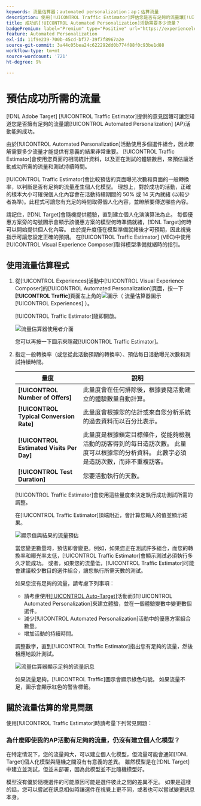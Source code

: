 ```yaml
---
keywords: 流量估算器；automated personalization；ap；估算流量
description: 使用[!UICONTROL Traffic Estimator]評估您是否有足夠的流量讓[!UICONTROL Automated Personalization]活動能夠成功。
title: 成功的[!UICONTROL Automated Personalization]活動需要多少流量？
badgePremium: label="Premium" type="Positive" url="https://experienceleague.adobe.com/docs/target/using/introduction/intro.html?lang=zh-Hant#premium newtab=true" tooltip="檢視Target Premium包含的內容。"
feature: Automated Personalization
exl-id: 11f9e239-700b-45cd-bf77-39f7f8967a2e
source-git-commit: 3a44c05bea24c622292dd0b774f88f0c93be1d88
workflow-type: tm+mt
source-wordcount: '721'
ht-degree: 9%

---
```


# 預估成功所需的流量

[!DNL Adobe Target] [!UICONTROL Traffic Estimator]提供的意見回饋可讓您知道您是否擁有足夠的流量讓[!UICONTROL Automated Personalization] (AP)活動能夠成功。

由於[!UICONTROL Automated Personalization]活動使用多個選件組合，因此瞭解需要多少流量才能提供有意義的結果非常重要。 [!UICONTROL Traffic Estimator]會使用您頁面的相關統計資料，以及正在測試的體驗數目，來預估讓活動成功所需的流量和測試持續時間。

[!UICONTROL Traffic Estimator]會比較預估的頁面曝光次數和頁面的一般轉換率，以判斷是否有足夠的流量產生個人化模型。 理想上，對於成功的活動，正確的樣本大小可確保個人化內容會在活動持續期間的 50% 或 14 天內就緒 (以較少者為準)。此程式可讓您有充足的時間取得個人化內容，並瞭解要傳送哪些內容。

請記住，[!DNL Target]會隨機提供體驗，直到建立個人化演演算法為止。 每個優惠方案旁的勾號圖示會顯示該優惠方案的模型何時準備就緒，[!DNL Target]何時可以開始提供個人化內容。 由於提升度僅在模型準備就緒後才可預期，因此視覺指示可讓您設定正確的預期。 在[!UICONTROL Traffic Estimator] (VEC)中使用[!UICONTROL Visual Experience Composer]取得模型準備就緒時的指引。

## 使用流量估算程式

1. 從[!UICONTROL Experiences]活動中[!UICONTROL Visual Experience Composer]的[!UICONTROL Automated Personalization]頁面，按一下&#x200B;**[!UICONTROL Traffic]**&#x200B;頁面左上角的![圖示（ &#x200B;](/help/main/assets/icons/Gauge2.svg)流量估算器圖示[!UICONTROL Experiences] ）。

   [!UICONTROL Traffic Estimator]隨即開啟。

   ![流量估算器使用者介面](assets/ap-est.png)

   您可以再按一下圖示來隱藏[!UICONTROL Traffic Estimator]。

1. 指定一般轉換率（或您從此活動預期的轉換率）、預估每日活動曝光次數和測試持續時間。

   | 量度 | 說明 |
   | --- | --- |
   | **[!UICONTROL Number of Offers]** | 此量度會在任何排除後，根據要隨活動建立的體驗數量自動計算。 |
   | **[!UICONTROL Typical Conversion Rate]** | 此量度會根據您的估計或來自您分析系統的過去資料而以百分比表示。 |
   | **[!UICONTROL Estimated Visits Per Day]** | 此量度是根據鎖定目標條件，從能夠檢視活動的訪客得到的每日造訪次數。 此量度可以根據您的分析資料。 此數字必須是造訪次數，而非不重複訪客。 |
   | **[!UICONTROL Test Duration]** | 您要活動執行的天數。 |

   [!UICONTROL Traffic Estimator]會使用這些量度來決定執行成功測試所需的調整。

   在[!UICONTROL Traffic Estimator]頂端附近，會計算您輸入的值並顯示結果。

   ![顯示值與結果的流量預估](assets/ap-est-no.png)

   當您變更數量時，預估即會變更。例如，如果您正在測試許多組合，而您的轉換率和曝光率太低，[!UICONTROL Traffic Estimator]會顯示測試必須執行多久才能成功。 或者，如果您的流量低，[!UICONTROL Traffic Estimator]可能會建議較少數目的選件組合，讓您執行所需天數的測試。

   如果您沒有足夠的流量，請考慮下列事項：

   * 請考慮使用[[!UICONTROL Auto-Target]](/help/main/c-activities/auto-target/auto-target-to-optimize.md)活動而非[!UICONTROL Automated Personalization]來建立體驗，並在一個體驗變數中變更數個選件。
   * 減少[!UICONTROL Automated Personalization]活動中的優惠方案組合數量。
   * 增加活動的持續時間。

   調整數字，直到[!UICONTROL Traffic Estimator]指出您有足夠的流量，然後相應地設計測試。

   ![流量估算器顯示足夠的流量訊息](assets/ap-est-yes.png)

   如果流量足夠，[!UICONTROL Traffic]圖示會顯示綠色勾號。 如果流量不足，圖示會顯示紅色的警告標籤。

## 關於流量估算的常見問題

使用[!UICONTROL Traffic Estimator]時請考量下列常見問題：

### 為什麼即使我的AP活動有足夠的流量，仍沒有建立個人化模型？

在特定情況下，您的流量夠大，可以建立個人化模型，但流量可能會通知[!DNL Target]個人化模型與隨機之間沒有有意義的差異。 雖然模型是在[!DNL Target]中建立並測試，但並未部署，因為此模型並不比隨機模型好。

模型沒有優於隨機選件的可能原因可能是選件彼此之間的差異不足。 如果是這樣的話，您可以嘗試在訊息相似時讓選件在視覺上更不同，或者也可以嘗試變更訊息本身。
